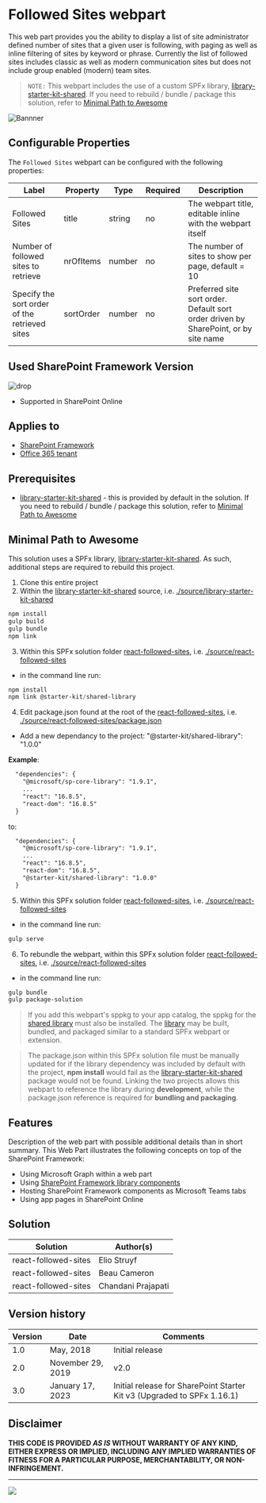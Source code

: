 # Followed Sites webpart

This web part provides you the ability to display a list of site administrator defined number of sites that a given user is following, with paging as well as inline filtering of sites by keyword or phrase. Currently the list of followed sites includes classic as well as modern communication sites but does not include group enabled (modern) team sites.

> `NOTE:` This webpart includes the use of a custom SPFx library, [library-starter-kit-shared](../library-starter-kit-shared). If you need to rebuild / bundle / package this solution, refer to [Minimal Path to Awesome](#Minimal-Path-to-Awesome)

![Bannner](../../assets/images/components/part-followed-sites.gif)


## Configurable Properties

The `Followed Sites` webpart can be configured with the following properties:

| Label | Property | Type | Required | Description |
| ---- | ---- | ---- | ---- | ---- |
| Followed Sites | title | string | no | The webpart title, editable inline with the webpart itself |
| Number of followed sites to retrieve | nrOfItems | number | no | The number of sites to show per page, default = 10 |
| Specify the sort order of the retrieved sites | sortOrder | number | no | Preferred site sort order. Default sort order driven by SharePoint, or by site name |

## Used SharePoint Framework Version

![drop](https://img.shields.io/badge/version-1.16.1-green.svg)

* Supported in SharePoint Online

## Applies to

* [SharePoint Framework](https://learn.microsoft.com/en-us/sharepoint/dev/spfx/sharepoint-framework-overview)
* [Office 365 tenant](https://learn.microsoft.com/en-us/sharepoint/dev/spfx/set-up-your-development-environment)

## Prerequisites

* [library-starter-kit-shared](../library-starter-kit-shared) - this is provided by default in the solution. If you need to rebuild / bundle / package this solution, refer to [Minimal Path to Awesome](#Minimal-Path-to-Awesome)


## Minimal Path to Awesome

This solution uses a SPFx library, [library-starter-kit-shared](../library-starter-kit-shared). As such, additional steps are required to rebuild this project.

1. Clone this entire project
2. Within the [library-starter-kit-shared](../library-starter-kit-shared) source, i.e. [./source/library-starter-kit-shared](../library-starter-kit-shared)
  
  ```powershell
  npm install
  gulp build
  gulp bundle
  npm link
  ```

3. Within this SPFx solution folder [react-followed-sites](./), i.e. [./source/react-followed-sites](../react-followed-sites)
  * in the command line run:
  
  ```powershell
  npm install
  npm link @starter-kit/shared-library
  ```

4. Edit package.json found at the root of the [react-followed-sites](./), i.e. [./source/react-followed-sites/package.json](../react-followed-sites/package.json)

  - Add a new dependancy to the project: "@starter-kit/shared-library": "1.0.0"

  **Example**:

  ```xml
    "dependencies": {
      "@microsoft/sp-core-library": "1.9.1",
      ...
      "react": "16.8.5",
      "react-dom": "16.8.5"
    }
  ```

  to:

  ```xml
    "dependencies": {
      "@microsoft/sp-core-library": "1.9.1",
      ...
      "react": "16.8.5",
      "react-dom": "16.8.5",
      "@starter-kit/shared-library": "1.0.0"
    }
  ```

5. Within this SPFx solution folder [react-followed-sites](./), i.e. [./source/react-followed-sites](../react-followed-sites)
  
  * in the command line run:
  
  ```powershell
  gulp serve
  ```

6. To rebundle the webpart, within this SPFx solution folder [react-followed-sites](./), i.e. [./source/react-followed-sites](../react-followed-sites)
  * in the command line run:
  
  ```powershell
  gulp bundle
  gulp package-solution
  ```

> If you add this webpart's sppkg to your app catalog, the sppkg for the [shared library](../library-starter-kit-shared) must also be installed. The [library](../library-starter-kit-shared) may be built, bundled, and packaged similar to a standard SPFx webpart or extension.

> The package.json within this SPFx solution file must be manually updated for if the library dependency was included by default with the project, **npm install** would fail as the [library-starter-kit-shared](../library-starter-kit-shared) package would not be found. Linking the two projects allows this webpart to reference the library during **development**, while the package.json reference is required for **bundling and packaging**.


## Features

Description of the web part with possible additional details than in short summary. 
This Web Part illustrates the following concepts on top of the SharePoint Framework:

* Using Microsoft Graph within a web part
* Using [SharePoint Framework library components](https://docs.microsoft.com/en-us/sharepoint/dev/spfx/library-component-overview_)
* Hosting SharePoint Framework components as Microsoft Teams tabs
* Using app pages in SharePoint Online


## Solution

Solution|Author(s)
--------|---------
react-followed-sites | Elio Struyf
react-followed-sites | Beau Cameron
react-followed-sites | Chandani Prajapati
## Version history

Version|Date|Comments
-------|----|--------
1.0|May, 2018|Initial release
2.0|November 29, 2019| v2.0
3.0|January 17, 2023| Initial release for SharePoint Starter Kit v3 (Upgraded to SPFx 1.16.1)
## Disclaimer

**THIS CODE IS PROVIDED *AS IS* WITHOUT WARRANTY OF ANY KIND, EITHER EXPRESS OR IMPLIED, INCLUDING ANY IMPLIED WARRANTIES OF FITNESS FOR A PARTICULAR PURPOSE, MERCHANTABILITY, OR NON-INFRINGEMENT.**

---

<img src="https://telemetry.sharepointpnp.com/sp-starter-kit/source/react-followed-sites" />
